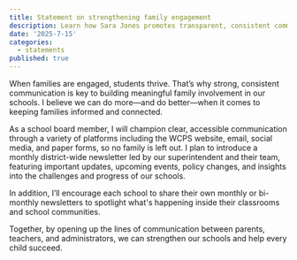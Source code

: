 ```yaml
---
title: Statement on strengthening family engagement
description: Learn how Sara Jones promotes transparent, consistent communication between schools and families to build trust and supports student learning at home and in the classroom.
date: '2025-7-15'
categories:
  - statements
published: true
---
```


When families are engaged, students thrive. That’s why strong, consistent communication is key to building meaningful family involvement in our schools. I believe we can do more—and do better—when it comes to keeping families informed and connected.

As a school board member, I will champion clear, accessible communication through a variety of platforms including the WCPS website, email, social media, and paper forms, so no family is left out. I plan to introduce a monthly district-wide newsletter led by our superintendent and their team, featuring important updates, upcoming events, policy changes, and insights into the challenges and progress of our schools.

In addition, I’ll encourage each school to share their own monthly or bi-monthly newsletters to spotlight what's happening inside their classrooms and school communities.

Together, by opening up the lines of communication between parents, teachers, and administrators, we can strengthen our schools and help every child succeed.
